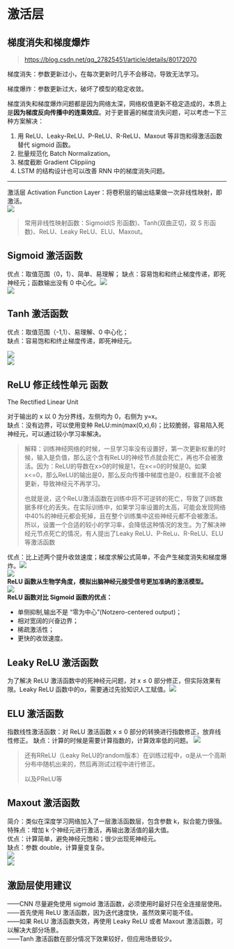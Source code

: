 激活层
===



## **梯度消失和梯度爆炸**
> https://blog.csdn.net/qq_27825451/article/details/80172070

梯度消失：参数更新过小，在每次更新时几乎不会移动，导致无法学习。

梯度爆炸：参数更新过大，破坏了模型的稳定收敛。

梯度消失和梯度爆炸问题都是因为网络太深，网络权值更新不稳定造成的，本质上是**因为梯度反向传播中的连乘效应**。对于更普遍的梯度消失问题，可以考虑一下三种方案解决：

1. 用 ReLU、Leaky-ReLU、P-ReLU、R-ReLU、Maxout 等非饱和得激活函数替代 sigmoid 函数。
2. 批量规范化 Batch Normalization。
2. 梯度截断 Gradient Clippiing
3. LSTM 的结构设计也可以改善 RNN 中的梯度消失问题。

---



激活层 Activation Function Layer：将卷积层的输出结果做一次非线性映射，即激活。  
![](..\..\Data\activationLayer.jpg)

> 常用非线性映射函数：Sigmoid(S 形函数)、Tanh(双曲正切，双 S 形函数)、ReLU、Leaky ReLU、ELU、Maxout。

Sigmoid 激活函数
------------

优点：取值范围（0，1）、简单、易理解； 
缺点：容易饱和和终止梯度传递，即死神经元；函数输出没有 0 中心化。![](https://img-blog.csdnimg.cn/20191104072729374.png#pic_center)  
![](https://img-blog.csdnimg.cn/20191104072750512.png#pic_center)

Tanh 激活函数
---------

优点：取值范围（-1,1）、易理解、0 中心化；  
缺点：容易饱和和终止梯度传递，即死神经元。

![](https://img-blog.csdnimg.cn/20191104072955190.png#pic_center)  
![](https://img-blog.csdnimg.cn/20191104073003153.png#pic_center)

ReLU 修正线性单元 函数
------------------------------------------

The Rectified Linear Unit

对于输出的 x 以 0 为分界线，左侧均为 0，右侧为 y=x。  
缺点：没有边界，可以使用变种 ReLU:min(max(0,x),6)；比较脆弱，容易陷入死神经元，可以通过较小学习率解决。 

> 解释：训练神经网络的时候，一旦学习率没有设置好，第一次更新权重的时候，输入是负值，那么这个含有ReLU的神经节点就会死亡，再也不会被激活。因为：ReLU的导数在x>0的时候是1，在x<=0的时候是0。如果x<=0，那么ReLU的输出是0，那么反向传播中梯度也是0，权重就不会被更新，导致神经元不再学习。
>
> 也就是说，这个ReLU激活函数在训练中将不可逆转的死亡，导致了训练数据多样化的丢失。在实际训练中，如果学习率设置的太高，可能会发现网络中40%的神经元都会死掉，且在整个训练集中这些神经元都不会被激活。所以，设置一个合适的较小的学习率，会降低这种情况的发生。为了解决神经元节点死亡的情况，有人提出了Leaky ReLU、P-ReLu、R-ReLU、ELU等激活函数

优点：比上述两个提升收敛速度；梯度求解公式简单，不会产生梯度消失和梯度爆炸。![](https://img-blog.csdnimg.cn/20191104073332987.png#pic_center)  
![](https://img-blog.csdnimg.cn/20191104073345197.png#pic_center)  
**ReLU 函数从生物学角度，模拟出脑神经元接受信号更加准确的激活模型。**  
![](https://img-blog.csdnimg.cn/2019110407351999.png#pic_center)  
**ReLU 函数对比 Sigmoid 函数的优点：**  

- 单侧抑制,输出不是 “零为中心”(Notzero-centered output)；  
- 相对宽阔的兴奋边界；  
- 稀疏激活性；  
- 更快的收敛速度。

Leaky ReLU 激活函数
---------------

为了解决 ReLU 激活函数中的死神经元问题，对 x ≤ 0 部分修正，但实际效果有限。Leaky ReLU 函数中的α，需要通过先验知识人工赋值。![](https://img-blog.csdnimg.cn/2019110407400352.png#pic_center)

ELU 激活函数
--------

指数线性激活函数：对 ReLU 激活函数 x ≤ 0 部分的转换进行指数修正，放弃线性修正。  缺点：计算的时候是需要计算指数的，计算效率低的问题。
![](https://img-blog.csdnimg.cn/20191104074240964.png#pic_center)

> 还有RReLU（Leaky ReLU的random版本）在训练过程中，α是从一个高斯分布中随机出来的，然后再测试过程中进行修正。
>
> 以及PReLU等

Maxout 激活函数
-----------

简介：类似在深度学习网络加入了一层激活函数层，包含参数 k，拟合能力很强。  
特殊点：增加 k 个神经元进行激活，再输出激活值的最大值。  
优点：计算简单，避免神经元饱和；很少出现死神经元。  
缺点：参数 double，计算量变复杂。  
![](https://img-blog.csdnimg.cn/20191104074538313.png#pic_center)  
![](https://img-blog.csdnimg.cn/20191104074756754.png?x-oss-process=image/watermark,type_ZmFuZ3poZW5naGVpdGk,shadow_10,text_aHR0cHM6Ly9ibG9nLmNzZG4ubmV0L3dlaXhpbl80NTQwNzY2OA==,size_16,color_FFFFFF,t_70#pic_center)

激励层使用建议
-------

——CNN 尽量避免使用 sigmoid 激活函数，必须使用时最好只在全连接层使用。  
——首先使用 ReLU 激活函数，因为迭代速度快，虽然效果可能不佳。  
——如果 ReLU 激活函数失效，再使用 Leaky ReLU 或者 Maxout 激活函数，可以解决大部分场景。  
——Tanh 激活函数在部分情况下效果较好，但应用场景较少。